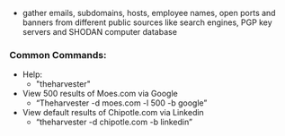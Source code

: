 * gather emails, subdomains, hosts, employee names, open ports and banners from different public sources like search engines, PGP key servers and SHODAN computer database

### Common Commands: 
* Help: 
  * "theharvester"
* View 500 results of Moes.com via Google
  * “Theharvester -d moes.com -l 500 -b google”
* View default results of Chipotle.com via Linkedin
  * “theharvester -d chipotle.com -b linkedin”
